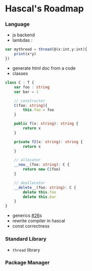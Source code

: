 # Hascal's Roadmap 

### Language
- js backend
- lambdas :
```typescript
var mythread = thread(@(x:int,y:int){
    print(x*y)
})
```
- generate html doc from a code
- classes
```typescript
class C : T {
    var foo : string
    var bar = 1

    // constructor
    C(foo: string){
        this.foo = foo
    }

    public f(x: string): string {
        return x
    }

    private f2(x: string): string {
        return x
    }

    // allocator
    __new__(foo: string): C {
        return new C(foo)
    }

    // deallocator
    __delete__(foo: string): C {
        delete this.foo
        delete this.bar
    }
}
```
- generics [#26](https://github.com/hascal/hascal/issues/26)s
- rewrite compiler in hascal 
- const correctness

### Standard Library
- `thread` library

### Package Manager